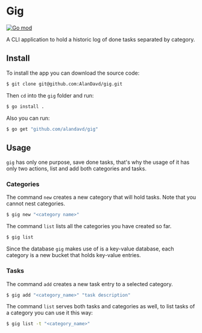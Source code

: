 # Gig

[![Go mod](https://img.shields.io/github/go-mod/go-version/alandavd/dsgo)](go.mod)

A CLI application to hold a historic log of done tasks separated by category.

## Install

To install the app you can download the source code:

```bash
$ git clone git@github.com:AlanDavd/gig.git
```

Then `cd` into the `gig` folder and run:

```bash
$ go install .
```

Also you can run:

```bash
$ go get "github.com/alandavd/gig"
```

## Usage

`gig` has only one purpose, save done tasks, that's why the usage of it has only two actions, list and add both categories and tasks.

### Categories

The command `new` creates a new category that will hold tasks. Note that you cannot nest categories.

```bash
$ gig new "<category name>"
```

The command `list` lists all the categories you have created so far.

```bash
$ gig list
```

Since the database `gig` makes use of is a key-value database, each category is a new bucket that holds key-value entries.

### Tasks

The command `add` creates a new task entry to a selected category.

```bash
$ gig add "<category_name>" "task description"
```

The command `list` serves both tasks and categories as well, to list tasks of a category you can use it this way:

```bash
$ gig list -t "<category_name>"
```

